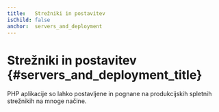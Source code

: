 ```yaml
---
title:   Strežniki in postavitev
isChild: false
anchor:  servers_and_deployment
---
```


# Strežniki in postavitev {#servers_and_deployment_title}

PHP aplikacije so lahko postavljene in pognane na produkcijskih spletnih strežnikih na mnoge načine.
